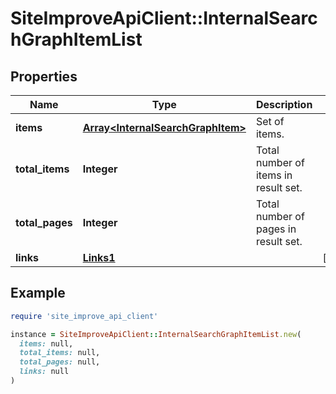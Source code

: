 # SiteImproveApiClient::InternalSearchGraphItemList

## Properties

| Name | Type | Description | Notes |
| ---- | ---- | ----------- | ----- |
| **items** | [**Array&lt;InternalSearchGraphItem&gt;**](InternalSearchGraphItem.md) | Set of items. |  |
| **total_items** | **Integer** | Total number of items in result set. |  |
| **total_pages** | **Integer** | Total number of pages in result set. |  |
| **links** | [**Links1**](Links1.md) |  | [optional] |

## Example

```ruby
require 'site_improve_api_client'

instance = SiteImproveApiClient::InternalSearchGraphItemList.new(
  items: null,
  total_items: null,
  total_pages: null,
  links: null
)
```

